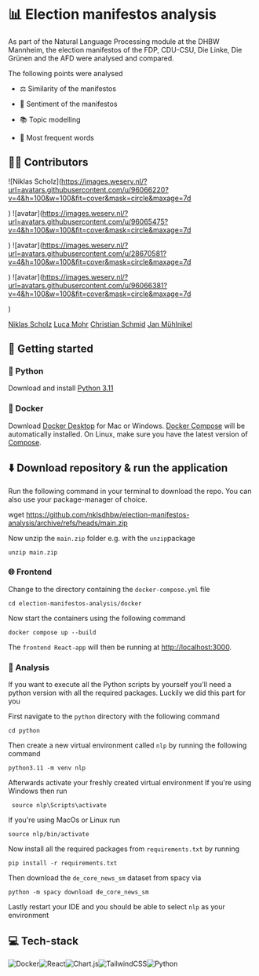 # 📊 Election manifestos analysis

As part of the Natural Language Processing module at the DHBW Mannheim, the election manifestos of the FDP, CDU-CSU, Die Linke, Die Grünen and the AFD were analysed and compared.

The following points were analysed

- ⚖️ Similarity of the manifestos

- 👀 Sentiment of the manifestos

- 📚 Topic modelling

- 🧮 Most frequent words

## ✍🏼 Contributors

![Niklas Scholz](https://images.weserv.nl/?url=avatars.githubusercontent.com/u/96066220?v=4&h=100&w=100&fit=cover&mask=circle&maxage=7d

) ![avatar](https://images.weserv.nl/?url=avatars.githubusercontent.com/u/96065475?v=4&h=100&w=100&fit=cover&mask=circle&maxage=7d

) ![avatar](https://images.weserv.nl/?url=avatars.githubusercontent.com/u/28670581?v=4&h=100&w=100&fit=cover&mask=circle&maxage=7d

) ![avatar](https://images.weserv.nl/?url=avatars.githubusercontent.com/u/96066381?v=4&h=100&w=100&fit=cover&mask=circle&maxage=7d

)

  

[Niklas Scholz](https://github.com/nklsdhbw?tab=repositories) [Luca Mohr](https://github.com/Luca2732) [Christian Schmid](https://github.com/chris017) [Jan Mühlnikel](https://github.com/JanMuehlnikel)

  

## 🚀 Getting started
### 🐍 Python
Download and install [Python 3.11](https://www.python.org/downloads/)
### 🐳 Docker
Download [Docker Desktop](https://www.docker.com/products/docker-desktop/) for Mac or Windows. [Docker Compose](https://docs.docker.com/compose/) will be automatically installed. On Linux, make sure you have the latest version of [Compose](https://docs.docker.com/compose/install/).

  

## ⬇️ Download repository & run the application
Run the following command in your terminal to download the repo. You can also use your package-manager of choice.

  

wget https://github.com/nklsdhbw/election-manifestos-analysis/archive/refs/heads/main.zip

Now unzip the `main.zip` folder e.g. with the `unzip`package

	unzip main.zip

  
### 🌐 Frontend
Change to the directory containing the `docker-compose.yml` file

  

	cd election-manifestos-analysis/docker

  

Now start the containers using the following command

  

	docker compose up --build

The `frontend React-app` will then be running at [http://localhost:3000](http://localhost:3000/).

### 🔬 Analysis
If you want to execute all the Python scripts by yourself you'll need a python version with all the required packages. Luckily we did this part for you

First navigate to the `python` directory with the following command
			
	cd python

Then create a new virtual environment called `nlp` by running the following command

	python3.11 -m venv nlp

Afterwards activate your freshly created virtual environment
If you're using Windows then run
 
	 source nlp\Scripts\activate
	 
If you're using MacOs or Linux run 

	source nlp/bin/activate

Now install all the required packages from `requirements.txt` by running

	pip install -r requirements.txt
  
  Then download the `de_core_news_sm` dataset from spacy via
	
	python -m spacy download de_core_news_sm
	
 Lastly restart your IDE and you should be able to select `nlp` as your environment

## 💻 Tech-stack

![Docker](https://img.shields.io/badge/docker-%230db7ed.svg?style=for-the-badge&logo=docker&logoColor=white)![React](https://img.shields.io/badge/react-%2320232a.svg?style=for-the-badge&logo=react&logoColor=%2361DAFB)![Chart.js](https://img.shields.io/badge/chart.js-F5788D.svg?style=for-the-badge&logo=chart.js&logoColor=white)![TailwindCSS](https://img.shields.io/badge/tailwindcss-%2338B2AC.svg?style=for-the-badge&logo=tailwind-css&logoColor=white)![Python](https://img.shields.io/badge/python-3670A0?style=for-the-badge&logo=python&logoColor=ffdd54)